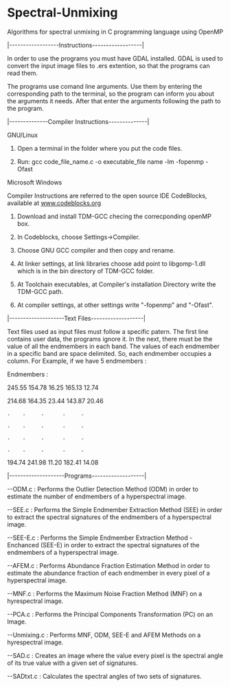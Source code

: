 Spectral-Unmixing
=================

Algorithms for spectral unmixing in C programming language using OpenMP 


|------------------Instructions------------------|



In order to use the programs you must have GDAL installed. GDAL is used to convert the input image files to .ers extention, so that the programs can read them. 


The programs use comand line arguments. Use them by entering the corresponding path to the terminal, so the program can inform you about the arguments it needs. After that enter the arguments following the path to the program.

 


|--------------Compiler Instructions--------------|




GNU/Linux 

 

1) Open a terminal in the folder where you put the code files.

2) Run: gcc code_file_name.c -o executable_file name -lm -fopenmp -Ofast

 

Microsoft Windows 

 

Compiler Instructions are referred to the open source IDE CodeBlocks, available at www.codeblocks.org 

 

1) Download and install TDM-GCC checing the correcponding openMP box.

3) In Codeblocks, choose Settings->Compiler. 

4) Choose GNU GCC compiler and then copy and rename. 

5) At linker settings, at link libraries choose add point to libgomp-1.dll which is in the bin directory of TDM-GCC folder. 

6) At Toolchain executables, at Compiler's installation Directory write the TDM-GCC path. 

7) At compiler settings, at other settings write "-fopenmp" and "-Ofast". 




|--------------------Text Files-------------------|

 

Text files used as input files must follow a specific patern. The first line contains user data, the programs ignore it. In the next, there must be the value of all the endmembers in each band. The values of each endmember in a specific band are space delimited. So, each endmember occupies a column. For Example, if we have 5 endmembers : 


Endmembers : 

 245.55 154.78 16.25 165.13 12.74

 214.68 164.35 23.44 143.87 20.46
 
    .    .     .      .     .

    .    .     .      .     .

    .    .     .      .     .

    .    .     .      .     .
 
 194.74 241.98 11.20 182.41 14.08


|--------------------Programs-------------------|


--ODM.c : Performs the Outlier Detection Method (ODM) in order to estimate the number of endmembers of a hyperspectral image.

--SEE.c : Performs the Simple Endmember Extraction Method (SEE) in order to extract the spectral signatures of the endmembers of a hyperspectral image.

--SEE-E.c : Performs the Simple Endmember Extraction Method -Enchanced (SEE-E) in order to extract the spectral signatures of the endmembers of a hyperspectral image.

--AFEM.c : Performs Abundance Fraction Estimation Method in order to estimate the abundance fraction of each endmember in every pixel of a hyperspectral image.

--MNF.c : Performs the Maximum Noise Fraction Method (MNF) on a hyrespectral image.

--PCA.c : Performs the Principal Components Transformation (PC) on an Image.

--Unmixing.c : Performs MNF, ODM, SEE-E and AFEM Methods on a hyrespectral image.

--SAD.c : Creates an image where the value every pixel is the spectral angle of its true value with a given set of signatures.

--SADtxt.c : Calculates the spectral angles of two sets of signatures.
